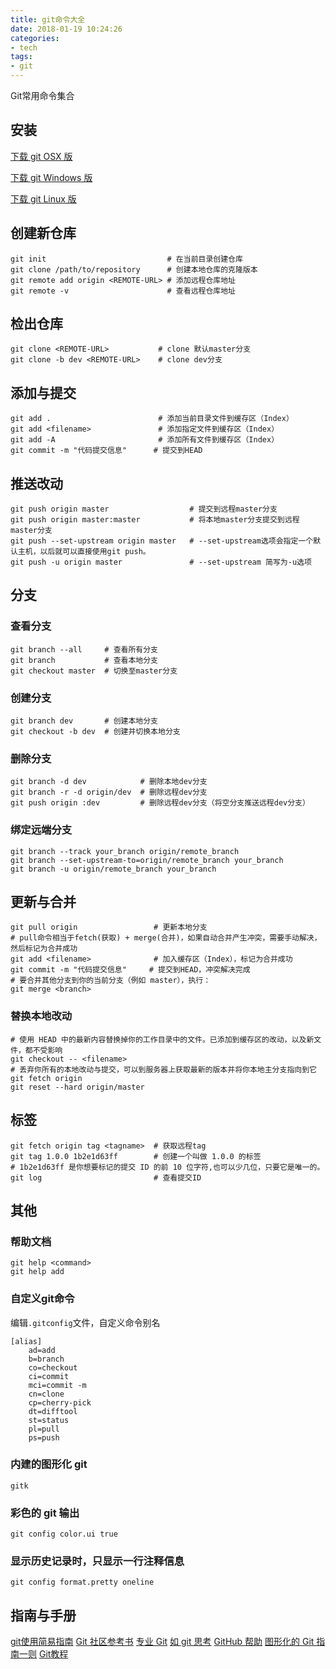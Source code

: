 ```yaml
---
title: git命令大全
date: 2018-01-19 10:24:26
categories:
- tech
tags:
- git
---
```


Git常用命令集合

<!-- more -->

## 安装

[下载 git OSX 版](http://code.google.com/p/git-osx-installer/downloads/list?can=3)

[下载 git Windows 版](http://code.google.com/p/msysgit/downloads/list?can=3)

[下载 git Linux 版](http://book.git-scm.com/2_installing_git.html)

## 创建新仓库

```
git init                           # 在当前目录创建仓库
git clone /path/to/repository      # 创建本地仓库的克隆版本
git remote add origin <REMOTE-URL> # 添加远程仓库地址
git remote -v                      # 查看远程仓库地址
```
## 检出仓库
```
git clone <REMOTE-URL>           # clone 默认master分支
git clone -b dev <REMOTE-URL>    # clone dev分支
```
## 添加与提交
```
git add .                        # 添加当前目录文件到缓存区（Index）
git add <filename>               # 添加指定文件到缓存区（Index）
git add -A                       # 添加所有文件到缓存区（Index）
git commit -m "代码提交信息"      # 提交到HEAD
```
## 推送改动

```
git push origin master                  # 提交到远程master分支
git push origin master:master           # 将本地master分支提交到远程master分支
git push --set-upstream origin master   # --set-upstream选项会指定一个默认主机，以后就可以直接使用git push。
git push -u origin master               # --set-upstream 简写为-u选项
```



## 分支
### 查看分支
```
git branch --all     # 查看所有分支
git branch           # 查看本地分支
git checkout master  # 切换至master分支
```
### 创建分支
```
git branch dev       # 创建本地分支
git checkout -b dev  # 创建并切换本地分支
```
### 删除分支

```
git branch -d dev            # 删除本地dev分支
git branch -r -d origin/dev  # 删除远程dev分支
git push origin :dev         # 删除远程dev分支（将空分支推送远程dev分支）
```



### 绑定远端分支

```
git branch --track your_branch origin/remote_branch
git branch --set-upstream-to=origin/remote_branch your_branch
git branch -u origin/remote_branch your_branch
```
## 更新与合并
```
git pull origin                 # 更新本地分支
# pull命令相当于fetch(获取) + merge(合并)，如果自动合并产生冲突，需要手动解决，然后标记为合并成功
git add <filename>              # 加入缓存区（Index），标记为合并成功
git commit -m "代码提交信息"     # 提交到HEAD，冲突解决完成
# 要合并其他分支到你的当前分支（例如 master），执行：
git merge <branch>
```
### 替换本地改动
```
# 使用 HEAD 中的最新内容替换掉你的工作目录中的文件。已添加到缓存区的改动，以及新文件，都不受影响
git checkout -- <filename>
# 丢弃你所有的本地改动与提交，可以到服务器上获取最新的版本并将你本地主分支指向到它
git fetch origin
git reset --hard origin/master
```
## 标签

```
git fetch origin tag <tagname>  # 获取远程tag
git tag 1.0.0 1b2e1d63ff        # 创建一个叫做 1.0.0 的标签
# 1b2e1d63ff 是你想要标记的提交 ID 的前 10 位字符,也可以少几位，只要它是唯一的。 
git log                         # 查看提交ID
```

## 其他

### 帮助文档
```
git help <command>
git help add
```

### 自定义git命令
编辑`.gitconfig`文件，自定义命令别名
```
[alias]
    ad=add
    b=branch
    co=checkout
    ci=commit
    mci=commit -m
    cn=clone
    cp=cherry-pick
    dt=difftool
    st=status
    pl=pull
    ps=push
```
### 内建的图形化 git
`gitk`
### 彩色的 git 输出
`git config color.ui true`
### 显示历史记录时，只显示一行注释信息
`git config format.pretty oneline`

## 指南与手册

[git使用简易指南](http://bins.top/git/)
[Git 社区参考书](http://book.git-scm.com/)
[专业 Git](http://progit.org/book/)
[如 git 思考](http://think-like-a-git.net/)
[GitHub 帮助](http://help.github.com/)
[图形化的 Git 指南一则](http://marklodato.github.com/visual-git-guide/index-en.html)
[Git教程](https://www.liaoxuefeng.com/wiki/0013739516305929606dd18361248578c67b8067c8c017b000)





